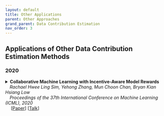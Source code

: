 ```yaml
---
layout: default
title: Other Applications
parent: Other Approaches
grand_parent: Data Contribution Estimation
nav_order: 3
---
```


## Applications of Other Data Contribution Estimation Methods


### 2020

<details><summary><b>Collaborative Machine Learning with Incentive-Aware Model Rewards</b> <br>
&emsp;<i>Rachael Hwee Ling Sim, Yehong Zhang, Mun Choon Chan, Bryan Kian Hsiang Low</i><br>
&emsp;<i>Proceedings of the 37th International Conference on Machine Learning (ICML), 2020</i><br>&emsp;
[<a target="_blank" rel="noopener noreferrer" href="https://proceedings.mlr.press/v119/sim20a">Paper</a>]
[<a target="_blank" rel="noopener noreferrer" href="https://slideslive.com/38928561/collaborative-machine-learning-with-incentiveaware-model-rewards?ref=speaker-17323">Talk</a>]
<br><br></summary>

<blockquote> <b>Abstract:</b> Collaborative machine learning (ML) is an appealing paradigm to build high-quality ML models by training on the aggregated data from many parties. However, these parties are only willing to share their data when given enough incentives, such as a guaranteed fair reward based on their contributions. This motivates the need for measuring a party’s contribution and designing an incentive-aware reward scheme accordingly. This paper proposes to value a party’s reward based on Shapley value and information gain on model parameters given its data. Subsequently, we give each party a model as a reward. To formally incentivize the collaboration, we define some desirable properties (e.g., fairness and stability) which are inspired by cooperative game theory but adapted for our model reward that is uniquely freely replicable. Then, we propose a novel model reward scheme to satisfy fairness and trade off between the desirable properties via an adjustable parameter. The value of each party’s model reward determined by our scheme is attained by injecting Gaussian noise to the aggregated training data with an optimized noise variance. We empirically demonstrate interesting properties of our scheme and evaluate its performance using synthetic and real-world datasets.
<br><br>

<!--
<details><summary><b>Notes</b></summary>TEXT
<br><br></details>
-->

<details><summary><b>Bibtex</b></summary>
{% raw %}
<pre><code> 
@InProceedings{pmlr-v119-sim20a,
  title = 	 {Collaborative Machine Learning with Incentive-Aware Model Rewards},
  author =       {Sim, Rachael Hwee Ling and Zhang, Yehong and Chan, Mun Choon and Low, Bryan Kian Hsiang},
  booktitle = 	 {Proceedings of the 37th International Conference on Machine Learning},
  pages = 	 {8927--8936},
  year = 	 {2020},
  editor = 	 {III, Hal Daumé and Singh, Aarti},
  volume = 	 {119},
  series = 	 {Proceedings of Machine Learning Research},
  month = 	 {13--18 Jul},
  publisher =    {PMLR},
  pdf = 	 {http://proceedings.mlr.press/v119/sim20a/sim20a.pdf},
  url = 	 {https://proceedings.mlr.press/v119/sim20a.html}
  } </code></pre>
{% endraw %}
</details>
</blockquote></details>